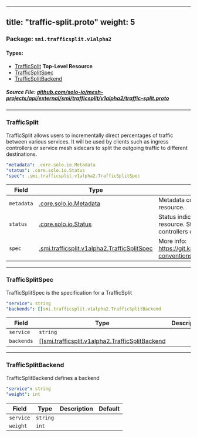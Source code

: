 
---
title: "traffic-split.proto"
weight: 5
---

<!-- Code generated by solo-kit. DO NOT EDIT. -->


### Package: `smi.trafficsplit.v1alpha2` 
#### Types:


- [TrafficSplit](#trafficsplit) **Top-Level Resource**
- [TrafficSplitSpec](#trafficsplitspec)
- [TrafficSplitBackend](#trafficsplitbackend)
  



##### Source File: [github.com/solo-io/mesh-projects/api/external/smi/trafficsplit/v1alpha2/traffic-split.proto](https://github.com/solo-io/mesh-projects/blob/master/api/external/smi/trafficsplit/v1alpha2/traffic-split.proto)





---
### TrafficSplit

 
TrafficSplit allows users to incrementally direct percentages of traffic
between various services. It will be used by clients such as ingress
controllers or service mesh sidecars to split the outgoing traffic to
different destinations.

```yaml
"metadata": .core.solo.io.Metadata
"status": .core.solo.io.Status
"spec": .smi.trafficsplit.v1alpha2.TrafficSplitSpec

```

| Field | Type | Description | Default |
| ----- | ---- | ----------- |----------- | 
| `metadata` | [.core.solo.io.Metadata](../../../../../../../solo-kit/api/v1/metadata.proto.sk/#metadata) | Metadata contains the object metadata for this resource. |  |
| `status` | [.core.solo.io.Status](../../../../../../../solo-kit/api/v1/status.proto.sk/#status) | Status indicates the validation status of this resource. Status is read-only by clients, and set by controllers during validation. |  |
| `spec` | [.smi.trafficsplit.v1alpha2.TrafficSplitSpec](../traffic-split.proto.sk/#trafficsplitspec) | More info: https://git.k8s.io/community/contributors/devel/api-conventions.md#spec-and-status +optional. |  |




---
### TrafficSplitSpec

 
TrafficSplitSpec is the specification for a TrafficSplit

```yaml
"service": string
"backends": []smi.trafficsplit.v1alpha2.TrafficSplitBackend

```

| Field | Type | Description | Default |
| ----- | ---- | ----------- |----------- | 
| `service` | `string` |  |  |
| `backends` | [[]smi.trafficsplit.v1alpha2.TrafficSplitBackend](../traffic-split.proto.sk/#trafficsplitbackend) |  |  |




---
### TrafficSplitBackend

 
TrafficSplitBackend defines a backend

```yaml
"service": string
"weight": int

```

| Field | Type | Description | Default |
| ----- | ---- | ----------- |----------- | 
| `service` | `string` |  |  |
| `weight` | `int` |  |  |





<!-- Start of HubSpot Embed Code -->
<script type="text/javascript" id="hs-script-loader" async defer src="//js.hs-scripts.com/5130874.js"></script>
<!-- End of HubSpot Embed Code -->
